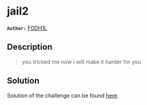 # jail2

**`Author:`** [F0DH1L](https://github.com/fodhil-ben)

## Description

  > you tricked me now i will make it harder for you

## Solution

Solution of the challenge can be found [here](solution/).

